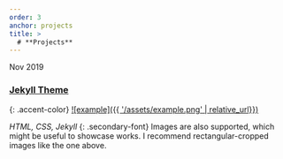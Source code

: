 ```yaml
---
order: 3
anchor: projects
title: >
  # **Projects**
---
```


Nov 2019
### **[Jekyll Theme](https://github.com/afterdusk/namecard)**
{: .accent-color}
[![example]({{ '/assets/example.png' | relative_url}})](https://github.com/afterdusk/namecard)

*HTML, CSS, Jekyll*
{: .secondary-font}
Images are also supported, which might be useful to showcase works. I recommend rectangular-cropped images like the one above.
